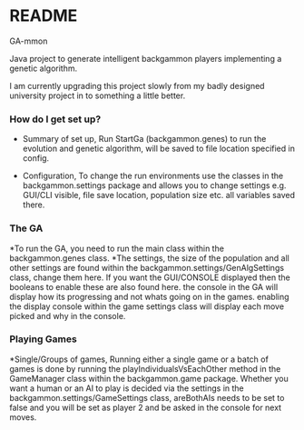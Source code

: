 # README #

 GA-mmon

 Java project to generate intelligent backgammon players implementing a genetic algorithm.

 I am currently upgrading this project slowly from my badly designed university project in to something a little better.


### How do I get set up? ###

* Summary of set up,
 Run StartGa (backgammon.genes) to run the evolution and genetic algorithm, will be saved to file location specified in config.

* Configuration,
To change the run environments use the classes in the backgammon.settings package and allows you to change settings e.g. GUI/CLI visible, file save location, population size etc. all variables saved there.


### The GA ###
*To run the GA, you need to run the main class within the backgammon.genes class.
*The settings, the size of the population and all other settings are found within the backgammon.settings/GenAlgSettings class, change them here. If you want the GUI/CONSOLE displayed then the booleans to enable these are also found here. the console in the GA will display how its progressing and not whats going on in the games. enabling the display console within the game settings class will display each move picked and why in the console.

### Playing Games ###
*Single/Groups of games,
Running either a single game or a batch of games is done by running the playIndividualsVsEachOther method in the GameManager class within the backgammon.game package. Whether you want a human or an AI to play is decided via the settings in the backgammon.settings/GameSettings class, areBothAIs needs to be set to false and you will be set as player 2 and be asked in the console for next moves. 